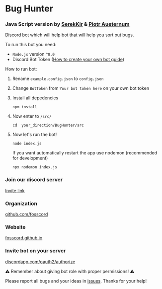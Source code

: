#  Bug Hunter

### Java Script version by [SerekKir](https://github.com/SerekKiri) & [Piotr Aueternum](https://github.com/Piotr-Aueternum)

Discord bot which will help bot that will help you sort out bugs.


To run this bot you need:
 - `Node.js` version `^8.0`
- Discord Bot Token ([How to create your own bot guide](https://github.com/reactiflux/discord-irc/wiki/Creating-a-discord-bot-&-getting-a-token))

 How to run bot:

1. Rename ``example.config.json`` to ``config.json``

2. Change ``BotToken`` from ``Your bot token here`` on your own bot token
3. Install all depedencies

    ```
    npm install
    ```
4. Now enter to ``/src/``
    ```
    cd  your_direction/BugHunter/src
    ```

5. Now let's run the bot!
    ```
    node index.js
    ```
    If you want automatically restart the app use nodemon (recommended for development)
    ```
    npx nodemon index.js
    ```

### Join our discord server

[Invite link](https://discord.gg/Wn3zEyh)

### Organization

[github.com/fosscord](https://github.com/fosscord)

### Website

[fosscord.github.io](https://fosscord.github.io/)

### Invite bot on your server

[discordapp.com/oauth2/authorize](https://discordapp.com/oauth2/authorize?client_id=478867142633062410&scope=bot&permissions=0)

⚠️ Remember about giving bot role with proper permissions! ⚠️

Please report all bugs and your ideas in [issues](https://github.com/SerekKiri/BugHunter/issues). Thanks for your help!